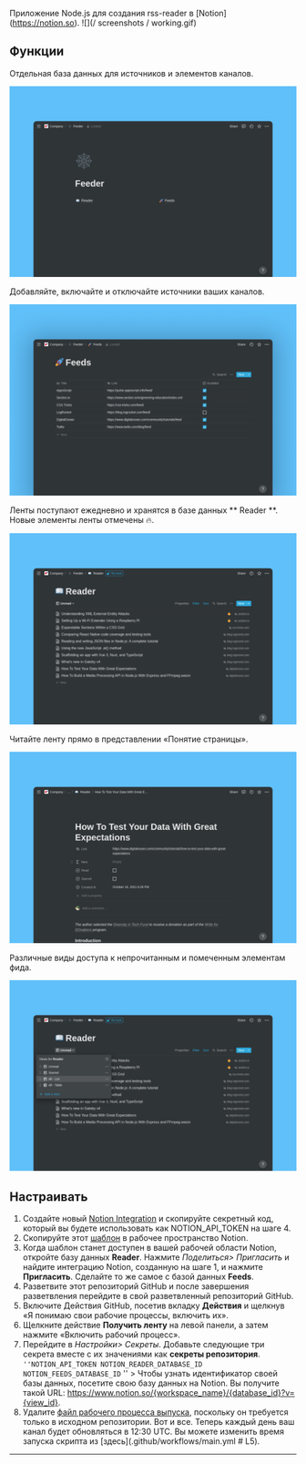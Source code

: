 Приложение Node.js для создания rss-reader в [Notion] (https://notion.so).
 ![](/ screenshots / working.gif)

## Функции

 Отдельная база данных для источников и элементов каналов.
 
 ![](/screenshots/image-1.png)
 
 Добавляйте, включайте и отключайте источники ваших каналов.
 
 ![](/screenshots/image-2.png)
 
 Ленты поступают ежедневно и хранятся в базе данных ** Reader **. Новые элементы ленты отмечены 🔥.
 
 ![](/screenshots/image-3.png)
 
 Читайте ленту прямо в представлении «Понятие страницы».
 
 ![](/screenshots/image-4.png)
 
 Различные виды доступа к непрочитанным и помеченным элементам фида.
 
 ![](/screenshots/image-5.png)

## Настраивать

1. Создайте новый [Notion Integration](https://www.notion.so/my-integrations) и скопируйте секретный код, который вы будете использовать как NOTION_API_TOKEN на шаге 4.
2. Скопируйте этот [шаблон](https://ravsamhq.notion.site/Feeder-fa2aa54827fa42c2af1eb25c7a45a408) в рабочее пространство Notion.
3. Когда шаблон станет доступен в вашей рабочей области Notion, откройте базу данных **Reader**. Нажмите *Поделиться> Пригласить* и найдите интеграцию Notion, созданную на шаге 1, и нажмите **Пригласить**. Сделайте то же самое с базой данных **Feeds**.
4. Разветвите этот репозиторий GitHub и после завершения разветвления перейдите в свой разветвленный репозиторий GitHub.
5. Включите Действия GitHub, посетив вкладку **Действия** и щелкнув «Я понимаю свои рабочие процессы, включить их».
6. Щелкните действие **Получить ленту** на левой панели, а затем нажмите «Включить рабочий процесс».
7. Перейдите в *Настройки> Секреты*. Добавьте следующие три секрета вместе с их значениями как **секреты репозитория**. `` ''NOTION_API_TOKEN NOTION_READER_DATABASE_ID NOTION_FEEDS_DATABASE_ID `` '' > Чтобы узнать идентификатор своей базы данных, посетите свою базу данных на Notion. Вы получите такой URL: https://www.notion.so/{workspace_name}/{database_id}?v={view_id}.
8. Удалите [файл рабочего процесса выпуска](.github/workflows/release.yml), поскольку он требуется только в исходном репозитории.
   Вот и все. Теперь каждый день ваш канал будет обновляться в 12:30 UTC. Вы можете изменить время запуска скрипта из [здесь](.github/workflows/main.yml # L5).

 ***
